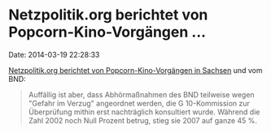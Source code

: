 Netzpolitik.org berichtet von Popcorn-Kino-Vorgängen \...
=========================================================

Date: 2014-03-19 22:28:33

[Netzpolitik.org berichtet von Popcorn-Kino-Vorgängen in
Sachsen](https://netzpolitik.org/2014/interessantes-und-kurioses-zur-parlamentarischen-kontrolle-von-geheimdiensten-rote-hilfe-bremst-abhoermassnahmen-aus/)
und vom BND:

> Auffällig ist aber, dass Abhörmaßnahmen des BND teilweise wegen
> "Gefahr im Verzug" angeordnet werden, die G 10-Kommission zur
> Überprüfung mithin erst nachträglich konsultiert wurde. Während die
> Zahl 2002 noch Null Prozent betrug, stieg sie 2007 auf ganze 45 %.
